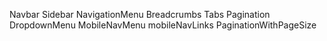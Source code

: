 Navbar
Sidebar
NavigationMenu
Breadcrumbs
Tabs
Pagination
DropdownMenu
MobileNavMenu
mobileNavLinks
PaginationWithPageSize
